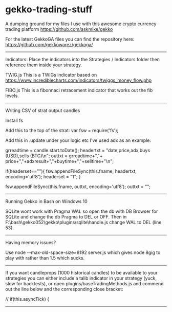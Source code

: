 # gekko-trading-stuff
A dumping ground for my files I use with this awesome crypto currency trading platform https://github.com/askmike/gekko

For the latest GekkoGA files you can find the repository here: https://github.com/gekkowarez/gekkoga/


******************************************************************************************************************************
Indicators:
Place the indicators into the Strategies / Indicators folder then reference them inside your strategy. 

TWIG.js
This is a TWIGs indicator based on https://www.incrediblecharts.com/indicators/twiggs_money_flow.php

FIBO.js
This is a fibonnaci retracement indicator that works out the fib levels. 

******************************************************************************************************************************


Writing CSV of strat output candles

Install fs

Add this to the top of the strat:
var fsw = require('fs');



Add this in .update under your logic etc I've used adx as an example:

  grreadtime = candle.start.toDate();
  headertxt = "date,price,adx,buys (USD),sells (BTC)\n";
  outtxt = grreadtime+","+ price+","+adxresult+","+buytime+","+selltime+"\n";

  if(headerset==""){
    fsw.appendFileSync(this.fname, headertxt, encoding='utf8');
    headerset = "1";
  }

  fsw.appendFileSync(this.fname, outtxt, encoding='utf8');
  outtxt = "";
  
  ******************************************************************************************************************************
  
  Running Gekko in Bash on Windows 10
  
  SQLite wont work with Pragma WAL so open the db with DB Browser for SQLite and change the db Pragma to DEL or OFF.
  Then in F:\bash\gekko052\gekko\plugins\sqlite\handle.js change WAL to DEL (line 53).
  
  ******************************************************************************************************************************
  
  Having memory issues?
  
  Use  node --max-old-space-size=8192 server.js which gives node 8gig to play with rather than 1.5 which sucks. 
  
  ******************************************************************************************************************************
  
  If you want candleprops (1000 historical candles) to be available to your strategies you can either include a talib indicator in your strategy (yuck, slow for backtests), or open plugins/baseTradingMethods.js and commend out the line below and the corresponding close bracket:

 // if(this.asyncTick) {
 
   ******************************************************************************************************************************
